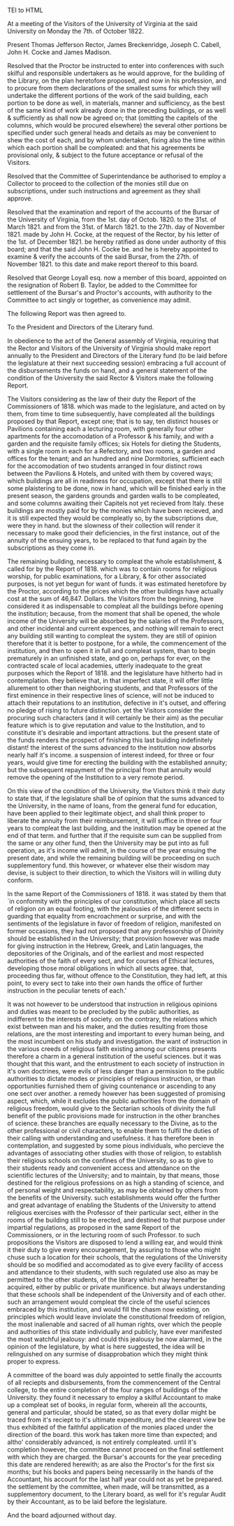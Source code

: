  TEI to HTML

At a meeting of the Visitors of the University of Virginia at the said University on Monday the 7th. of October 1822.

Present Thomas Jefferson Rector, James Breckenridge, Joseph C. Cabell, John H. Cocke and James Madison.

Resolved that the Proctor be instructed to enter into conferences with such skilful and responsible undertakers as he would approve, for the building of the Library, on the plan heretofore proposed, and now in his profession, and to procure from them declarations of the smallest sums for which they will undertake the different portions of the work of the said building, each portion to be done as well, in materials, manner and sufficiency, as the best of the same kind of work already done in the preceding buildings, or as well & sufficiently as shall now be agreed on; that (omitting the capitels of the columns, which would be procured elsewhere) the several other portions be specified under such general heads and details as may be convenient to shew the cost of each, and by whom undertaken, fixing also the time within which each portion shall be compleated: and that his agreements be provisional only, & subject to the future acceptance or refusal of the Visitors.

Resolved that the Committee of Superintendance be authorised to employ a Collector to proceed to the collection of the monies still due on subscriptions, under such instructions and agreement as they shall approve.

Resolved that the examination and report of the accounts of the Bursar of the University of Virginia, from the 1st. day of Octob. 1820. to the 31st. of March 1821. and from the 31st. of March 1821. to the 27th. day of November 1821. made by John H. Cocke, at the request of the Rector, by his letter of the 1st. of December 1821. be hereby ratified as done under authority of this board; and that the said John H. Cocke be. and he is hereby appointed to examine & verify the accounts of the said Bursar, from the 27th. of November 1821. to this date and make report thereof to this board.

Resolved that George Loyall esq. now a member of this board, appointed on the resignation of Robert B. Taylor, be added to the Committee for settlement of the Bursar's and Proctor's accounts, with authority to the Committee to act singly or together, as convenience may admit.

The following Report was then agreed to.

To the President and Directors of the Literary fund.

In obedience to the act of the General assembly of Virginia, requiring that the Rector and Visitors of the University of Virginia should make report annually to the President and Directors of the Literary fund (to be laid before the legislature at their next succeeding session) embracing a full account of the disbursements the funds on hand, and a general statement of the condition of the University the said Rector & Visitors make the following Report.

The Visitors considering as the law of their duty the Report of the Commissioners of 1818. which was made to the legislature, and acted on by them, from time to time subsequently, have compleated all the buildings proposed by that Report, except one; that is to say, ten distinct houses or Pavilions containing each a lecturing room, with generally four other apartments for the accomodation of a Professor & his family, and with a garden and the requisite family offices; six Hotels for dieting the Students, with a single room in each for a Refectory, and two rooms, a garden and offices for the tenant; and an hundred and nine Dormitories, sufficient each for the accomodation of two students arranged in four distinct rows between the Pavilions & Hotels, and united with them by covered ways; which buildings are all in readiness for occupation, except that there is still some plaistering to be done, now in hand, which will be finished early in the present season, the gardens grounds and garden walls to be compleated, and some columns awaiting their Capitels not yet recieved from Italy. these buildings are mostly paid for by the monies which have been recieved, and it is still expected they would be compleatly so, by the subscriptions due, were they in hand. but the slowness of their collection will render it necessary to make good their deficiencies, in the first instance, out of the annuity of the ensuing years, to be replaced to that fund again by the subscriptions as they come in.

The remaining building, necessary to compleat the whole establishment, & called for by the Report of 1818. which was to contain rooms for religious worship, for public examinations, for a Library, & for other associated purposes, is not yet begun for want of funds. it was estimated heretofore by the Proctor, according to the prices which the other buildings have actually cost at the sum of 46,847. Dollars. the Visitors from the beginning, have considered it as indispensable to compleat all the buildings before opening the institution; because, from the moment that shall be opened, the whole income of the University will be absorbed by the salaries of the Professors, and other incidental and current expences, and nothing will remain to erect any building still wanting to compleat the system. they are still of opinion therefore that it is better to postpone, for a while, the commencement of the institution, and then to open it in full and compleat system, than to begin prematurely in an unfinished state, and go on, perhaps for ever, on the contracted scale of local academies, utterly inadequate to the great purposes which the Report of 1818. and the legislature have hitherto had in contemplation. they believe that, in that imperfect state, it will offer little allurement to other than neighboring students, and that Professors of the first eminence in their respective lines of science, will not be induced to attach their reputations to an institution, defective in it's outset, and offering no pledge of rising to future distinction. yet the Visitors consider the procuring such characters (and it will certainly be their aim) as the peculiar feature which is to give reputation and value to the Institution, and to constitute it's desirable and important attractions. but the present state of the funds renders the prospect of finishing this last building indefinitely distant! the interest of the sums advanced to the institution now absorbs nearly half it's income. a suspension of interest indeed, for three or four years, would give time for erecting the building with the established annuity; but the subsequent repayment of the principal from that annuity would remove the opening of the Institution to a very remote period.

On this view of the condition of the University, the Visitors think it their duty to state that, if the legislature shall be of opinion that the sums advanced to the University, in the name of loans, from the general fund for education, have been applied to their legitimate object, and shall think proper to liberate the annuity from their reimbursement, it will suffice in three or four years to compleat the last building, and the institution may be opened at the end of that term. and further that if the requisite sum can be supplied from the same or any other fund, then the University may be put into as full operation, as it's income will admit, in the course of the year ensuing the present date, and while the remaining building will be proceeding on such supplementory fund. this however, or whatever else their wisdom may devise, is subject to their direction, to which the Visitors will in willing duty conform.

In the same Report of the Commissioners of 1818. it was stated by them that \`in conformity with the principles of our constitution, which place all sects of religion on an equal footing, with the jealousies of the different sects in guarding that equality from encroachment or surprise, and with the sentiments of the legislature in favor of freedom of religion, manifested on former occasions, they had not proposed that any professorship of Divinity should be established in the University; that provision however was made for giving instruction in the Hebrew, Greek, and Latin languages, the depositories of the Originals, and of the earliest and most respected authorities of the faith of every sect, and for courses of Ethical lectures, developing those moral obligations in which all sects agree. that, proceeding thus far, without offence to the Constitution, they had left, at this point, to every sect to take into their own hands the office of further instruction in the peculiar tenets of each.'

It was not however to be understood that instruction in religious opinions and duties was meant to be precluded by the public authorities, as indifferent to the interests of society. on the contrary, the relations which exist between man and his maker, and the duties resulting from those relations, are the most interesting and important to every human being, and the most incumbent on his study and investigation. the want of instruction in the various creeds of religious faith existing among our citizens presents therefore a charm in a general institution of the useful sciences. but it was thought that this want, and the entrustment to each society of instruction in it's own doctrines, were evils of less danger than a permission to the public authorities to dictate modes or principles of religious instruction, or than opportunities furnished them of giving countenance or ascending to any one sect over another. a remedy however has been suggested of promising aspect, which, while it excludes the public authorities from the domain of religious freedom, would give to the Sectarian schools of divinity the full benefit of the public provisions made for instruction in the other branches of science. these branches are equally necessary to the Divine, as to the other professional or civil characters, to enable them to fulfil the duties of their calling with understanding and usefulness. it has therefore been in contemplation, and suggested by some pious individuals, who percieve the advantages of associating other studies with those of religion, to establish their religious schools on the confines of the University, so as to give to their students ready and convenient access and attendance on the scientific lectures of the University; and to maintain, by that means, those destined for the religious professions on as high a standing of science, and of personal weight and respectability, as may be obtained by others from the benefits of the University. such establishments would offer the further and great advantage of enabling the Students of the University to attend religious exercises with the Professor of their particular sect, either in the rooms of the building still to be erected, and destined to that purpose under impartial regulations, as proposed in the same Report of the Commissioners, or in the lecturing room of such Professor. to such propositions the Visitors are disposed to lend a willing ear, and would think it their duty to give every encouragement, by assuring to those who might chuse such a location for their schools, that the regulations of the University should be so modified and accomodated as to give every facility of access and attendance to their students, with such regulated use also as may be permitted to the other students, of the library which may hereafter be acquired, either by public or private munificence. but always understanding that these schools shall be independent of the University and of each other. such an arrangement would compleat the circle of the useful sciences embraced by this institution, and would fill the chasm now existing, on principles which would leave inviolate the constitutional freedom of religion, the most inalienable and sacred of all human rights, over which the people and authorities of this state individually and publicly, have ever manifested the most watchful jealousy: and could this jealousy be now alarmed, in the opinion of the legislature, by what is here suggested, the idea will be relinguished on any surmise of disapprobation which they might think proper to express.

A committee of the board was duly appointed to settle finally the accounts of all reciepts and disbursements, from the commencement of the Central college, to the entire completion of the four ranges of buildings of the University. they found it necessary to employ a skilful Accountant to make up a compleat set of books, in regular form, wherein all the accounts, general and particular, should be stated, so as that every dollar might be traced from it's reciept to it's ultimate expenditure, and the clearest view be thus exhibited of the faithful application of the monies placed under the direction of the board. this work has taken more time than expected; and altho' considerably advanced, is not entirely compleated. until it's completion however, the committee cannot proceed on the final settlement with which they are charged. the Bursar's accounts for the year preceding this date are rendered herewith; as are also the Proctor's for the first six months; but his books and papers being necessarily in the hands of the Accountant, his account for the last half year could not as yet be prepared. the settlement by the committee, when made, will be transmitted, as a supplementory document, to the Literary board, as well for it's regular Audit by their Accountant, as to be laid before the legislature.

And the board adjourned without day.